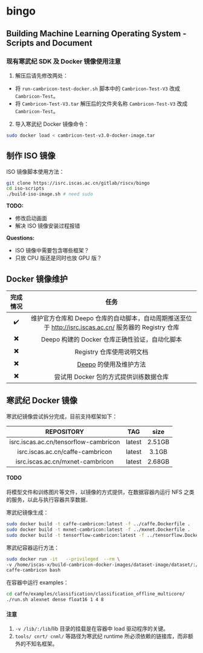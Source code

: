 # bingo

Building Machine Learning Operating System - Scripts and Document
--------------------------------------------------------------------------------

### 现有寒武纪 SDK 及 Docker 镜像使用注意

1. 解压后请先修改两处：
  - 将 `run-cambricon-test-docker.sh` 脚本中的 `Cambricon-Test-V3` 改成 `Cambricon-Test`。
  - 将 `Cambricon-Test-V3.tar` 解压后的文件夹名称 `Cambricon-Test-V3` 改成 `Cambricon-Test`。

2. 导入寒武纪 Docker 镜像命令：
  ```sh
  sudo docker load < cambricon-test-v3.0-docker-image.tar
  ```

制作 ISO 镜像
--------------------------------------------------------------------------------
ISO 镜像脚本使用方法：
```sh
git clone https://isrc.iscas.ac.cn/gitlab/riscv/bingo
cd iso-scripts
./build-iso-image.sh # need sudo
```

**TODO:**
  - 修改启动画面
  - 解决 ISO 镜像安装过程报错

**Questions:**
  - ISO 镜像中需要包含哪些框架？
  - 只放 CPU 版还是同时也放 GPU 版？

Docker 镜像维护
--------------------------------------------------------------------------------
| 完成情况                 |                                              任务                                                       |
| :----------------------: | :-----------------------------------------------------------------------------------------------------: |
| :heavy_check_mark:       | 维护官方仓库和 Deepo 仓库的自动脚本，自动周期推送至位于 http://isrc.iscas.ac.cn/ 服务器的 Registry 仓库 |
| :heavy_multiplication_x: | Deepo 构建的 Docker 仓库正确性验证，自动化脚本                                                          |
| :heavy_multiplication_x: | Registry 仓库使用说明文档                                                                               |
| :heavy_multiplication_x: | [Deepo](https://github.com/ufoym/deepo) 的使用及维护方法                                                |
| :heavy_multiplication_x: | 尝试用 Docker 包的方式提供训练数据仓库                                                                  |

寒武纪 Docker 镜像
--------------------------------------------------------------------------------

寒武纪镜像尝试拆分完成，目前支持框架如下：

| REPOSITORY                            |  TAG    | size    |
| :-----------------------------------: | :-----: | :-----: |
| isrc.iscas.ac.cn/tensorflow-cambricon |  latest | 2.51GB  |
| isrc.iscas.ac.cn/caffe-cambricon      |  latest | 3.1GB   |
| isrc.iscas.ac.cn/mxnet-cambricon      |  latest | 2.68GB  |

#### TODO

将模型文件和训练图片等文件，以镜像的方式提供，在数据容器内运行 NFS 之类的服务，以此与执行容器共享数据．

寒武纪镜像生成：
```sh
sudo docker build -t caffe-cambricon:latest -f ../caffe.Dockerfile .
sudo docker build -t mxnet-cambricon:latest -f ../mxnet.Dockerfile .
sudo docker build -t tensorflow-cambricon:latest -f ../tensorflow.Dockerfile .
```

寒武纪容器运行方法：
```sh
sudo docker run -it   --privileged  --rm \
-v /home/iscas-x/build-cambricon-docker-images/dataset-image/dataset/:/home/Cambricon/dataset \
caffe-cambricon bash
```

在容器中运行 examples：
```sh
cd caffe/examples/classification/classification_offline_multicore/
./run.sh alexnet dense float16 1 4 8
```

#### 注意
1. `-v /lib/:/lib`/lib 目录的挂载是在容器中 load 驱动程序的关键。
2.  `tools/ cnrt/ cnml/` 等路径为寒武纪 runtime 所必须依赖的链接库，而非额外的不知名框架。
